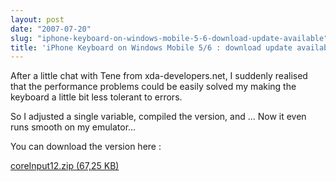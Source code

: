 ```yaml
---
layout: post
date: "2007-07-20"
slug: "iphone-keyboard-on-windows-mobile-5-6-download-update-available"
title: 'iPhone Keyboard on Windows Mobile 5/6 : download update available'
---
```


<p>
After a little chat with Tene from xda-developers.net, I suddenly realised that the performance problems could be easily solved my making the keyboard a little bit less tolerant to errors. 
</p>
<p>
So I adjusted a single variable, compiled the version, and ... Now it even runs smooth on my emulator... 
</p>
<p>
You can download the version here : 
</p>
<p>
<a href="http://www.corebvba.be/blog/content/binary/coreInput12.zip">coreInput12.zip (67,25 KB)</a> 
</p>
